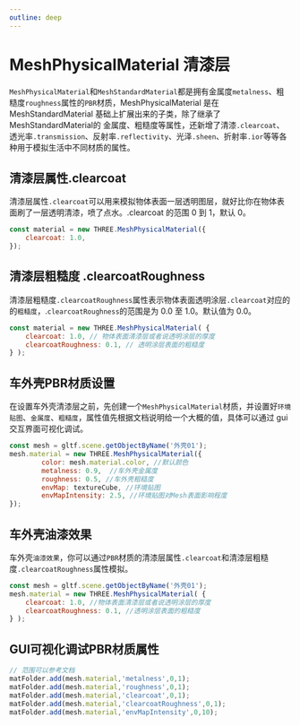 ```yaml
---
outline: deep
---
```


# MeshPhysicalMaterial 清漆层

`MeshPhysicalMaterial`和`MeshStandardMaterial`都是拥有金属度`metalness`、粗糙度`roughness`属性的`PBR`材质，MeshPhysicalMaterial 是在 MeshStandardMaterial 基础上扩展出来的子类，除了继承了MeshStandardMaterial的 金属度、粗糙度等属性，还新增了清漆`.clearcoat`、透光率`.transmission`、反射率`.reflectivity`、光泽`.sheen`、折射率`.ior`等等各种用于模拟生活中不同材质的属性。

## 清漆层属性.clearcoat

清漆层属性`.clearcoat`可以用来模拟物体表面一层透明图层，就好比你在物体表面刷了一层透明清漆，喷了点水。.clearcoat 的范围 0 到 1，默认 0。

```js
const material = new THREE.MeshPhysicalMaterial({
	clearcoat: 1.0,
});
```

## 清漆层粗糙度 .clearcoatRoughness

清漆层粗糙度`.clearcoatRoughness`属性表示物体表面透明涂层`.clearcoat`对应的的`粗糙度`，.`clearcoatRoughness`的范围是为 0.0 至 1.0。默认值为 0.0。

```js
const material = new THREE.MeshPhysicalMaterial( {
	clearcoat: 1.0, // 物体表面清漆层或者说透明涂层的厚度
	clearcoatRoughness: 0.1, // 透明涂层表面的粗糙度
} );
```

## 车外壳PBR材质设置

在设置车外壳清漆层之前，先创建一个`MeshPhysicalMaterial`材质，并设置好`环境贴图`、`金属度`、`粗糙度`，属性值先根据文档说明给一个大概的值，具体可以通过 gui 交互界面可视化调试。

```js
const mesh = gltf.scene.getObjectByName('外壳01');
mesh.material = new THREE.MeshPhysicalMaterial({
        color: mesh.material.color, //默认颜色
        metalness: 0.9,  //车外壳金属度
        roughness: 0.5, //车外壳粗糙度
        envMap: textureCube, //环境贴图
        envMapIntensity: 2.5, //环境贴图对Mesh表面影响程度
});
```

## 车外壳油漆效果

车外壳`油漆效果`，你可以通过`PBR`材质的清漆层属性`.clearcoat`和清漆层粗糙度`.clearcoatRoughness`属性模拟。

```js
const mesh = gltf.scene.getObjectByName('外壳01');
mesh.material = new THREE.MeshPhysicalMaterial( {
	clearcoat: 1.0, //物体表面清漆层或者说透明涂层的厚度
	clearcoatRoughness: 0.1, //透明涂层表面的粗糙度
} );
```

## GUI可视化调试PBR材质属性

```js
// 范围可以参考文档
matFolder.add(mesh.material,'metalness',0,1);
matFolder.add(mesh.material,'roughness',0,1);
matFolder.add(mesh.material,'clearcoat',0,1);
matFolder.add(mesh.material,'clearcoatRoughness',0,1);
matFolder.add(mesh.material,'envMapIntensity',0,10);
```
